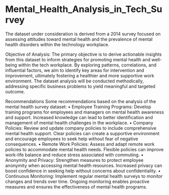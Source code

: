 # Mental_Health_Analysis_in_Tech_Survey
The dataset under consideration is derived from a 2014 survey focused on assessing attitudes toward mental health and the prevalence of mental health disorders within the technology workplace.

Objective of Analysis:
The primary objective is to derive actionable insights from this dataset to inform strategies for promoting mental health and well-being within the tech workplace. By exploring patterns, correlations, and influential factors, we aim to identify key areas for intervention and improvement, ultimately fostering a healthier and more supportive work environment. The dataset analysis will be conducted methodically, addressing specific business problems to yield meaningful and targeted outcome.

Recommendations
Some recommendations based on the analysis of the mental health survey dataset:
• Employee Training Programs: Develop training programs for employees and managers on mental health awareness and support. Increased knowledge can lead to better identification and management of mental health challenges in the workplace.
• Company Policies: Review and update company policies to include comprehensive mental health support. Clear policies can create a supportive environment and encourage employees to seek help without fear of negative consequences.
• Remote Work Policies: Assess and adapt remote work policies to accommodate mental health needs. Flexible policies can improve work-life balance and reduce stress associated with commuting.
• Anonymity and Privacy: Strengthen measures to protect employee anonymity when accessing mental health resources. Increased privacy can boost confidence in seeking help without concerns about confidentiality.
• Continuous Monitoring: Implement regular mental health surveys to monitor changes and trends over time. Ongoing monitoring enables proactive measures and ensures the effectiveness of mental health programs.
